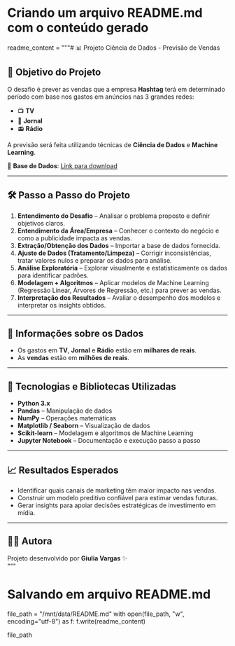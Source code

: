 # Criando um arquivo README.md com o conteúdo gerado
readme_content = """# 📊 Projeto Ciência de Dados - Previsão de Vendas  

## 🎯 Objetivo do Projeto  
O desafio é prever as vendas que a empresa **Hashtag** terá em determinado período com base nos gastos em anúncios nas 3 grandes redes:  
- 📺 **TV**  
- 📰 **Jornal**  
- 📻 **Rádio**  

A previsão será feita utilizando técnicas de **Ciência de Dados** e **Machine Learning**.  

📂 **Base de Dados**: [Link para download](https://drive.google.com/drive/folders/1o2Ipxoi9heyQV1hlIsHXWSfDkBPtze-V?usp=sharing)  

---

## 🛠️ Passo a Passo do Projeto  

1. **Entendimento do Desafio** – Analisar o problema proposto e definir objetivos claros.  
2. **Entendimento da Área/Empresa** – Conhecer o contexto do negócio e como a publicidade impacta as vendas.  
3. **Extração/Obtenção dos Dados** – Importar a base de dados fornecida.  
4. **Ajuste de Dados (Tratamento/Limpeza)** – Corrigir inconsistências, tratar valores nulos e preparar os dados para análise.  
5. **Análise Exploratória** – Explorar visualmente e estatisticamente os dados para identificar padrões.  
6. **Modelagem + Algoritmos** – Aplicar modelos de Machine Learning (Regressão Linear, Árvores de Regressão, etc.) para prever as vendas.  
7. **Interpretação dos Resultados** – Avaliar o desempenho dos modelos e interpretar os insights obtidos.  

---

## 📑 Informações sobre os Dados  

- Os gastos em **TV**, **Jornal** e **Rádio** estão em **milhares de reais**.  
- As **vendas** estão em **milhões de reais**.  

---

## 🚀 Tecnologias e Bibliotecas Utilizadas  

- **Python 3.x**  
- **Pandas** – Manipulação de dados  
- **NumPy** – Operações matemáticas  
- **Matplotlib / Seaborn** – Visualização de dados  
- **Scikit-learn** – Modelagem e algoritmos de Machine Learning  
- **Jupyter Notebook** – Documentação e execução passo a passo  

---

## 📈 Resultados Esperados  

- Identificar quais canais de marketing têm maior impacto nas vendas.  
- Construir um modelo preditivo confiável para estimar vendas futuras.  
- Gerar insights para apoiar decisões estratégicas de investimento em mídia.  

---

## 👩‍💻 Autora  

Projeto desenvolvido por **Giulia Vargas** ✨  
"""

# Salvando em arquivo README.md
file_path = "/mnt/data/README.md"
with open(file_path, "w", encoding="utf-8") as f:
    f.write(readme_content)

file_path
